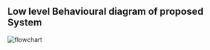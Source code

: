 
## Low level Behavioural diagram of proposed System

![flowchart](https://user-images.githubusercontent.com/48732301/133660628-5b1c7ecd-82e7-4867-becb-1088f520800c.jpg)
